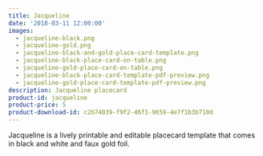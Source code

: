 ```yaml
---
title: Jacqueline
date: '2018-03-11 12:00:00'
images:
  - jacqueline-black.png
  - jacqueline-gold.png
  - jacqueline-black-and-gold-place-card-template.png
  - jacqueline-black-place-card-on-table.png
  - jacqueline-gold-place-card-on-table.png
  - jacqueline-black-place-card-template-pdf-preview.png
  - jacqueline-gold-place-card-template-pdf-preview.png
description: Jacqueline placecard
product-id: jacqueline
product-price: 5
product-download-id: c2b74039-f9f2-46f1-9659-4e7f1b3b710d
---
```

Jacqueline is a lively printable and editable placecard template that comes in black and white and faux gold foil.
